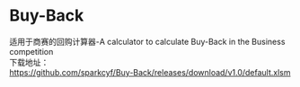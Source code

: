 # Buy-Back
适用于商赛的回购计算器-A calculator to calculate Buy-Back in the Business competition<br>
下载地址：<br>
https://github.com/sparkcyf/Buy-Back/releases/download/v1.0/default.xlsm
